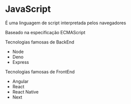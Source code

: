 # JavaScript

É uma linguagem de script interpretada pelos navegadores

Baseado na especificação ECMAScript

Tecnologias famosas de BackEnd
- Node
- Deno
- Express

Tecnologias famosas de FrontEnd
- Angular
- React
- React Native
- Next
  
